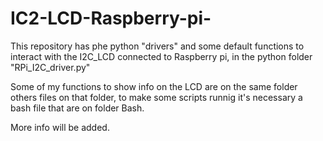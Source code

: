 # IC2-LCD-Raspberry-pi-
This repository has phe python "drivers" and some default functions to interact with the I2C_LCD connected to Raspberry pi, in the python folder "RPi_I2C_driver.py" 

Some of my functions to show info on the LCD are on the same folder others files on that folder, to make some scripts runnig it's necessary a bash file that are on folder Bash.

More info will be added.
